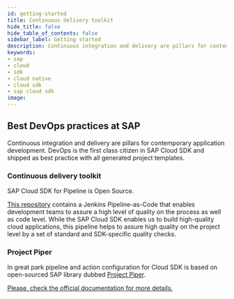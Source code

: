 ```yaml
---
id: getting-started
title: Continuous delivery toolkit
hide_title: false
hide_table_of_contents: false
sidebar_label: Getting started
description: Continuous integration and delivery are pillars for contemporary application development.
keywords:
- sap
- cloud
- sdk
- cloud native
- cloud sdk
- sap cloud sdk
image:
---
```


## Best DevOps practices at SAP ##
Continuous integration and delivery are pillars for contemporary application development. DevOps is the first class
citizen in SAP Cloud SDK and shipped as best practice with all generated project templates.

### Continuous delivery toolkit ###

SAP Cloud SDK for Pipeline is Open Source.

[This repository](https://github.com/SAP/cloud-s4-sdk-pipeline) contains a Jenkins Pipeline-as-Code that enables
development teams to assure a high level of quality on the process as well as code level. While the SAP Cloud SDK enables us to
build high-quality cloud applications, this pipeline helps to assure high quality on the project level by a set of standard
and SDK-specific quality checks.

### Project Piper ###

In great park pipeline and action configuration for Cloud SDK is based on open-sourced SAP library dubbed [Project
Piper](https://sap.github.io/jenkins-library/guidedtour/ ).

[Please, check the official documentation for more details.](https://github.com/SAP/cloud-s4-sdk-pipeline)
